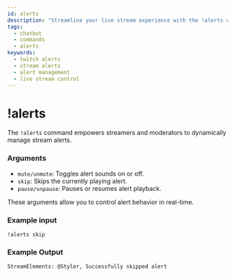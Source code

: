 ```yaml
---
id: alerts
description: "Streamline your live stream experience with the !alerts command. Instantly control alert playback, volume, and timing for a smoother broadcast."
tags:
  - chatbot
  - commands
  - alerts
keywords:
  - twitch alerts
  - stream alerts
  - alert management
  - live stream control
---
```


# !alerts

The `!alerts` command empowers streamers and moderators to dynamically manage stream alerts.

### Arguments

- `mute/unmute`: Toggles alert sounds on or off.
- `skip`: Skips the currently playing alert.
- `pause/unpause`: Pauses or resumes alert playback.

These arguments allow you to control alert behavior in real-time.

### Example input

```
!alerts skip
```

### Example Output

```
StreamElements: @Styler, Successfully skipped alert
```


